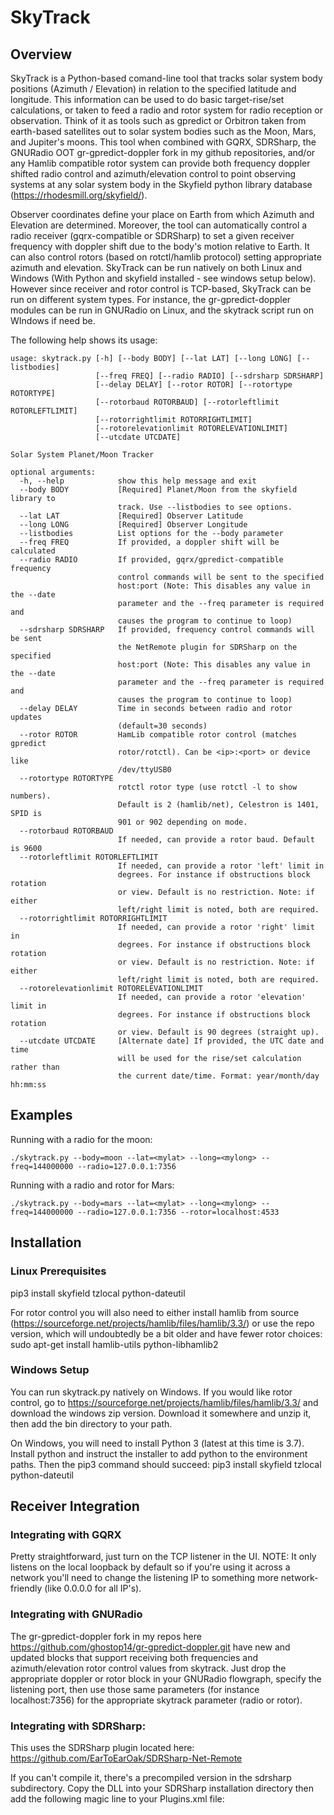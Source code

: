 # SkyTrack

## Overview
SkyTrack is a Python-based comand-line tool that tracks solar system body positions (Azimuth / Elevation) in relation to the specified latitude and longitude.  This information can be used to do basic target-rise/set calculations, or taken to feed a radio and rotor system for radio reception or observation.  Think of it as tools such as gpredict or Orbitron taken from earth-based satellites out to solar system bodies such as the Moon, Mars, and Jupiter's moons.  This tool when combined with GQRX, SDRSharp, the GNURadio OOT gr-gpredict-doppler fork in my github repositories, and/or any Hamlib compatible rotor system can provide both frequency doppler shifted radio control and azimuth/elevation control to point observing systems at any solar system body in the Skyfield python library database (https://rhodesmill.org/skyfield/).

Observer coordinates define your place on Earth from which Azimuth and Elevation are determined.  Moreover, the tool can automatically control a radio receiver (gqrx-compatible or SDRSharp) to set a given receiver frequency with doppler shift due to the body's motion relative to Earth.  It can also control rotors (based on rotctl/hamlib protocol) setting appropriate azimuth and elevation.  SkyTrack can be run natively on both Linux and Windows (With Python and skyfield installed - see windows setup below).  However since receiver and rotor control is TCP-based, SkyTrack can be run on different system types.  For instance, the gr-gpredict-doppler modules can be run in GNURadio on Linux, and the skytrack script run on WIndows if need be.

The following help shows its usage:
```
usage: skytrack.py [-h] [--body BODY] [--lat LAT] [--long LONG] [--listbodies]
                   [--freq FREQ] [--radio RADIO] [--sdrsharp SDRSHARP]
                   [--delay DELAY] [--rotor ROTOR] [--rotortype ROTORTYPE]
                   [--rotorbaud ROTORBAUD] [--rotorleftlimit ROTORLEFTLIMIT]
                   [--rotorrightlimit ROTORRIGHTLIMIT]
                   [--rotorelevationlimit ROTORELEVATIONLIMIT]
                   [--utcdate UTCDATE]

Solar System Planet/Moon Tracker

optional arguments:
  -h, --help            show this help message and exit
  --body BODY           [Required] Planet/Moon from the skyfield library to
                        track. Use --listbodies to see options.
  --lat LAT             [Required] Observer Latitude
  --long LONG           [Required] Observer Longitude
  --listbodies          List options for the --body parameter
  --freq FREQ           If provided, a doppler shift will be calculated
  --radio RADIO         If provided, gqrx/gpredict-compatible frequency
                        control commands will be sent to the specified
                        host:port (Note: This disables any value in the --date
                        parameter and the --freq parameter is required and
                        causes the program to continue to loop)
  --sdrsharp SDRSHARP   If provided, frequency control commands will be sent
                        the NetRemote plugin for SDRSharp on the specified
                        host:port (Note: This disables any value in the --date
                        parameter and the --freq parameter is required and
                        causes the program to continue to loop)
  --delay DELAY         Time in seconds between radio and rotor updates
                        (default=30 seconds)
  --rotor ROTOR         HamLib compatible rotor control (matches gpredict
                        rotor/rotctl). Can be <ip>:<port> or device like
                        /dev/ttyUSB0
  --rotortype ROTORTYPE
                        rotctl rotor type (use rotctl -l to show numbers).
                        Default is 2 (hamlib/net), Celestron is 1401, SPID is
                        901 or 902 depending on mode.
  --rotorbaud ROTORBAUD
                        If needed, can provide a rotor baud. Default is 9600
  --rotorleftlimit ROTORLEFTLIMIT
                        If needed, can provide a rotor 'left' limit in
                        degrees. For instance if obstructions block rotation
                        or view. Default is no restriction. Note: if either
                        left/right limit is noted, both are required.
  --rotorrightlimit ROTORRIGHTLIMIT
                        If needed, can provide a rotor 'right' limit in
                        degrees. For instance if obstructions block rotation
                        or view. Default is no restriction. Note: if either
                        left/right limit is noted, both are required.
  --rotorelevationlimit ROTORELEVATIONLIMIT
                        If needed, can provide a rotor 'elevation' limit in
                        degrees. For instance if obstructions block rotation
                        or view. Default is 90 degrees (straight up).
  --utcdate UTCDATE     [Alternate date] If provided, the UTC date and time
                        will be used for the rise/set calculation rather than
                        the current date/time. Format: year/month/day hh:mm:ss
```

## Examples
Running with a radio for the moon:

``./skytrack.py --body=moon --lat=<mylat> --long=<mylong> --freq=144000000 --radio=127.0.0.1:7356``


Running with a radio and rotor for Mars:

``./skytrack.py --body=mars --lat=<mylat> --long=<mylong> --freq=144000000 --radio=127.0.0.1:7356 --rotor=localhost:4533``


## Installation

### Linux Prerequisites
pip3 install skyfield tzlocal python-dateutil

For rotor control you will also need to either install hamlib from source (https://sourceforge.net/projects/hamlib/files/hamlib/3.3/) or use the repo version, which will undoubtedly be a bit older and have fewer rotor choices:
sudo apt-get install hamlib-utils python-libhamlib2


### Windows Setup
You can run skytrack.py natively on Windows.  If you would like rotor control, go to https://sourceforge.net/projects/hamlib/files/hamlib/3.3/ and download the windows zip version.  Download it somewhere and unzip it, then add the bin directory to your path.

On Windows, you will need to install Python 3 (latest at this time is 3.7).  Install python and instruct the installer to add python to the environment paths.  Then the pip3 command should succeed:
pip3 install skyfield tzlocal python-dateutil

## Receiver Integration

### Integrating with GQRX
Pretty straightforward, just turn on the TCP listener in the UI.  NOTE: It only listens on the local loopback by default so if you're using it across a network you'll need to change the listening IP to something more network-friendly (like 0.0.0.0 for all IP's).

### Integrating with GNURadio
The gr-gpredict-doppler fork in my repos here https://github.com/ghostop14/gr-gpredict-doppler.git have new and updated blocks that support receiving both frequencies and azimuth/elevation rotor control values from skytrack.  Just drop the appropriate doppler or rotor block in your GNURadio flowgraph, specify the listening port, then use those same parameters (for instance localhost:7356) for the appropriate skytrack parameter (radio or rotor).

### Integrating with SDRSharp:
This uses the SDRSharp plugin located here:
https://github.com/EarToEarOak/SDRSharp-Net-Remote

If you can't compile it, there's a precompiled version in the sdrsharp subdirectory.  Copy the DLL into your SDRSharp installation directory then add the following magic line to your Plugins.xml file:
  <add key="NetRemote" value="SDRSharp.NetRemote.NetRemotePlugin,SDRSharp.NetRemote" />

